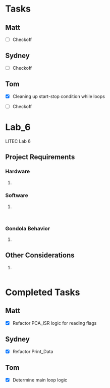 # Tasks

## Matt
- [ ] Checkoff

## Sydney
- [ ] Checkoff

## Tom
- [x] Cleaning up start-stop condition while loops
- [ ] Checkoff


# Lab_6
LITEC Lab 6

## Project Requirements

### Hardware
1. 

### Software
1. 
```C

```

```C

```

### Gondola Behavior
1. 


## Other Considerations
1. 

```C

```

# Completed Tasks

## Matt
- [x] Refactor PCA_ISR logic for reading flags


## Sydney
- [x] Refactor Print_Data


## Tom
- [x] Determine main loop logic
